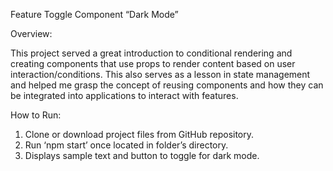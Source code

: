 Feature Toggle Component “Dark Mode”

Overview:

This project served a great introduction to conditional rendering and creating components that use props to render content based on user interaction/conditions. This also serves as a lesson in state management and helped me grasp the concept of reusing components and how they can be integrated into applications to interact with features.  

How to Run: 

1.	Clone or download project files from GitHub repository.
2.	Run ‘npm start’ once located in folder’s directory.
3.	Displays sample text and button to toggle for dark mode. 
